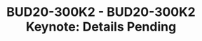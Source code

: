 ---
categories:
- bud20
image:
  featured: 'true'
  path: https://static.linaro.org/connect/bud20/images/BUD20-300K2.png
session_id: BUD20-300K2
session_speakers: []
session_track: Keynote
tag: session
tags: Keynote
title: 'BUD20-300K2 - BUD20-300K2 Keynote: Details Pending'
---